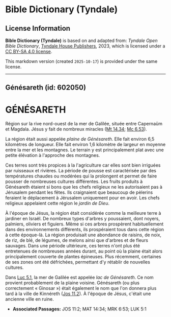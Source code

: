 # Bible Dictionary (Tyndale)

## License Information

**Bible Dictionary (Tyndale)** is based on and adapted from: _Tyndale Open Bible Dictionary_, [Tyndale House Publishers](https://tyndaleopenresources.com/), 2023, which is licensed under a [CC BY-SA 4.0 license](https://creativecommons.org/licenses/by-sa/4.0/legalcode.en).

This markdown version (created `2025-10-17`) is provided under the same license.



--------------------------------

## Génésareth (id: 602050)

GÉNÉSARETH
==========

Région sur la rive nord\-ouest de la mer de Galilée, située entre Capernaüm et Magdala. Jésus y fait de nombreux miracles ([Mt 14\.34](https://ref.ly/Matt14:34); [Mc 6\.53](https://ref.ly/Mark6:53)).

La région était aussi appelée *plaine de Génésareth*. Elle fait environ 6,5 kilomètres de longueur. Elle fait environ 1,6 kilomètre de largeur en moyenne entre la mer et les montagnes. Le terrain y est principalement plat avec une petite élévation à l'approche des montagnes.

Ces terres sont très propices à la l'agriculture car elles sont bien irriguées par ruisseaux et rivières. La période de pousse est caractérisée par des températures chaudes ou modérées qui la prolongent et permet de faire pousser de nombreuses cultures différentes. Les fruits produits à Génésareth étaient si bons que les chefs religieux ne les autorisaient pas à Jérusalem pendant les fêtes. Ils craignaient que beaucoup de pèlerins feraient le déplacement à Jérusalem uniquement pour en avoir. Les chefs religieux appelaient cette région le *jardin de Dieu*.

À l'époque de Jésus, la région était considérée comme la meilleure terre à jardiner en Israël. De nombreux types d'arbres y poussaient, dont noyers, palmiers, oliviers et figuiers. Même si ces arbres prospèrent habituellement dans des environnements différents, ils prospéraient tous dans cette région à cette époque\-là. La région produisait une abondance de raisins, de noix, de riz, de blé, de légumes, de melons ainsi que d'arbres et de fleurs sauvages. Dans une période ultérieure, ces terres n'ont plus été entretenues de nombreuses années durant, au point où la plaine était alors principalement couverte de plantes épineuses. Plus récemment, certaines de ses zones ont été défrichées, permettant d'y rétablir de nouvelles cultures.

Dans [Luc 5\.1](https://ref.ly/Luke5:1), la mer de Galilée est appelée *lac de Génésareth*. Ce nom provient probablement de la plaine voisine. Génésareth (ou plus correctement « Ginosar ») était également le nom que l'on donnera plus tard à la ville de Kinnéreth ([Jos 11\.2](https://ref.ly/Josh11:2)). À l'époque de Jésus, c'était une ancienne ville en ruine.

* **Associated Passages:** JOS 11:2; MAT 14:34; MRK 6:53; LUK 5:1

